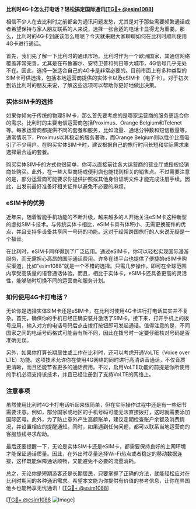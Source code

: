**比利时4G卡怎么打电话？轻松搞定国际通讯[[TG💪+ @esim1088](https://t.me/s/esim1088)]**

相信不少人在去比利时之前都会为通讯问题发愁，尤其是对于那些需要频繁通话或者希望保持与家人朋友联系的人来说，选择一张合适的电话卡显得尤为重要。那么，比利时的4G卡到底该怎么用呢？今天就来跟大家聊聊如何在比利时顺利使用4G卡进行通话。

首先，我们先了解一下比利时的通讯市场。比利时作为一个欧洲国家，其通信网络覆盖非常完善，尤其是在布鲁塞尔、安特卫普和列日等大城市，4G信号几乎无处不在。因此，选择一张适合自己的4G卡是非常必要的。目前市面上有多种类型的SIM卡可供选择，包括本地运营商提供的实体卡以及eSIM卡（电子卡）。对于初次到访比利时的朋友来说，了解这些选项可以帮助你更好地做出决策。

### 实体SIM卡的选择

如果你倾向于传统的物理SIM卡，那么首先要考虑的是哪家运营商的服务更适合你的需求。比利时的主要电信运营商包括Proximus、Orange Belgium和Telenet等。每家运营商都提供不同的套餐和服务，比如流量、通话分钟数和短信数量等。通常情况下，Proximus以其稳定的服务著称，而Orange Belgium则以性价比高吸引了不少用户。在购买实体SIM卡时，建议根据自己的旅行时间长短和实际需求来选择最合适的套餐。

购买实体SIM卡的方式也很简单，你可以直接前往各大运营商的营业厅或授权经销商处购买。此外，在一些大型商场或便利店也能找到相关的销售点。不过需要注意的是，部分运营商可能要求你提供护照或其他身份证明文件才能完成注册手续。因此，出发前最好准备好相关证件以避免不必要的麻烦。

### eSIM卡的优势

近年来，随着智能手机功能的不断升级，越来越多的人开始关注eSIM卡这种新型的虚拟SIM卡技术。与传统实体卡相比，eSIM卡具有体积小、无需更换硬件的优点，并且支持多设备共享同一号码的功能。这对于经常跨国旅行的人来说无疑是一个福音。

在比利时，eSIM卡同样得到了广泛应用。通过eSIM卡，你可以轻松实现国际漫游服务，而无需担心高昂的国际通话费用。许多在线平台也提供了便捷的eSIM卡购买渠道，比如“esim1088”就是一个不错的选择。只需几步操作，即可在全球范围内享受高质量的语音通话体验。而且，相比于实体卡，eSIM卡还具备更高的灵活性，能够随时切换不同的运营商和服务计划。

### 如何使用4G卡打电话？

无论你是选择实体SIM卡还是eSIM卡，在比利时使用4G卡进行打电话其实并不复杂。首先，确保你的手机已经正确安装并激活了SIM卡。接下来，打开手机上的拨号应用，输入对方的电话号码后点击拨打按钮即可发起通话。值得注意的是，不同国家之间的电话号码格式可能会有所不同，因此在拨号时一定要仔细核对号码是否准确无误。

另外，如果你打算长期居住或工作在比利时，还可以考虑开通VoLTE（Voice over LTE）功能。这项技术允许你在使用4G网络的同时进行高清语音通话，不仅音质更清晰，而且还能节省更多的通话费用。不过，启用VoLTE功能的前提是你所使用的手机必须支持该技术，并且已经注册到了支持VoLTE的网络上。

### 注意事项

虽然使用比利时4G卡打电话听起来很简单，但在实际操作过程中还是有一些细节需要注意。例如，部分国家或地区的手机号码可能无法直接拨打，这时就需要添加国际区号。此外，为了防止意外产生高额账单，建议定期检查账户余额及消费情况，并设置相应的提醒通知。同时，如果遇到任何问题，都可以联系当地运营商的客服热线寻求帮助。

最后还要提醒一下，无论是实体SIM卡还是eSIM卡，都需要保持良好的上网环境才能保证通话质量。因此，在外出时尽量选择Wi-Fi热点或者稳定的移动数据连接，这样既能保障通话顺畅，又能避免不必要的流量消耗。

总之，无论你是短期游客还是长期居民，只要掌握了正确的方法，就能轻松应对在比利时期间的各种通讯需求。希望本文能为你提供有价值的参考信息，让你在异国他乡也能畅享无忧通讯！[[TG💪+ @esim1088](https://t.me/s/esim1088)]

[[TG💪+ @esim1088](https://t.me/s/esim1088) ![Image](https://i.postimg.cc/4NQfJmqS/Snipaste-2025-05-13-00-14-12.png)]